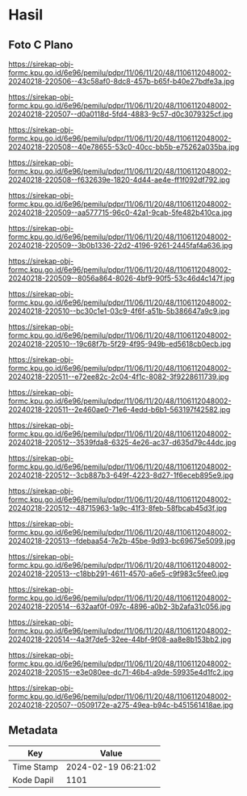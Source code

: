 # Hasil

## Foto C Plano

https://sirekap-obj-formc.kpu.go.id/6e96/pemilu/pdpr/11/06/11/20/48/1106112048002-20240218-220506--43c58af0-8dc8-457b-b65f-b40e27bdfe3a.jpg

https://sirekap-obj-formc.kpu.go.id/6e96/pemilu/pdpr/11/06/11/20/48/1106112048002-20240218-220507--d0a0118d-5fd4-4883-9c57-d0c3079325cf.jpg

https://sirekap-obj-formc.kpu.go.id/6e96/pemilu/pdpr/11/06/11/20/48/1106112048002-20240218-220508--40e78655-53c0-40cc-bb5b-e75262a035ba.jpg

https://sirekap-obj-formc.kpu.go.id/6e96/pemilu/pdpr/11/06/11/20/48/1106112048002-20240218-220508--f632639e-1820-4d44-ae4e-ff1f092df792.jpg

https://sirekap-obj-formc.kpu.go.id/6e96/pemilu/pdpr/11/06/11/20/48/1106112048002-20240218-220509--aa577715-96c0-42a1-9cab-5fe482b410ca.jpg

https://sirekap-obj-formc.kpu.go.id/6e96/pemilu/pdpr/11/06/11/20/48/1106112048002-20240218-220509--3b0b1336-22d2-4196-9261-2445faf4a636.jpg

https://sirekap-obj-formc.kpu.go.id/6e96/pemilu/pdpr/11/06/11/20/48/1106112048002-20240218-220509--8056a864-8026-4bf9-90f5-53c46d4c147f.jpg

https://sirekap-obj-formc.kpu.go.id/6e96/pemilu/pdpr/11/06/11/20/48/1106112048002-20240218-220510--bc30c1e1-03c9-4f6f-a51b-5b386647a9c9.jpg

https://sirekap-obj-formc.kpu.go.id/6e96/pemilu/pdpr/11/06/11/20/48/1106112048002-20240218-220510--19c68f7b-5f29-4f95-949b-ed5618cb0ecb.jpg

https://sirekap-obj-formc.kpu.go.id/6e96/pemilu/pdpr/11/06/11/20/48/1106112048002-20240218-220511--e72ee82c-2c04-4f1c-8082-3f9228611739.jpg

https://sirekap-obj-formc.kpu.go.id/6e96/pemilu/pdpr/11/06/11/20/48/1106112048002-20240218-220511--2e460ae0-71e6-4edd-b6b1-563197f42582.jpg

https://sirekap-obj-formc.kpu.go.id/6e96/pemilu/pdpr/11/06/11/20/48/1106112048002-20240218-220512--3539fda8-6325-4e26-ac37-d635d79c44dc.jpg

https://sirekap-obj-formc.kpu.go.id/6e96/pemilu/pdpr/11/06/11/20/48/1106112048002-20240218-220512--3cb887b3-649f-4223-8d27-1f6eceb895e9.jpg

https://sirekap-obj-formc.kpu.go.id/6e96/pemilu/pdpr/11/06/11/20/48/1106112048002-20240218-220512--48715963-1a9c-41f3-8feb-58fbcab45d3f.jpg

https://sirekap-obj-formc.kpu.go.id/6e96/pemilu/pdpr/11/06/11/20/48/1106112048002-20240218-220513--fdebaa54-7e2b-45be-9d93-bc69675e5099.jpg

https://sirekap-obj-formc.kpu.go.id/6e96/pemilu/pdpr/11/06/11/20/48/1106112048002-20240218-220513--c18bb291-4611-4570-a6e5-c9f983c5fee0.jpg

https://sirekap-obj-formc.kpu.go.id/6e96/pemilu/pdpr/11/06/11/20/48/1106112048002-20240218-220514--632aaf0f-097c-4896-a0b2-3b2afa31c056.jpg

https://sirekap-obj-formc.kpu.go.id/6e96/pemilu/pdpr/11/06/11/20/48/1106112048002-20240218-220514--4a3f7de5-32ee-44bf-9f08-aa8e8b153bb2.jpg

https://sirekap-obj-formc.kpu.go.id/6e96/pemilu/pdpr/11/06/11/20/48/1106112048002-20240218-220515--e3e080ee-dc71-46b4-a9de-59935e4d1fc2.jpg

https://sirekap-obj-formc.kpu.go.id/6e96/pemilu/pdpr/11/06/11/20/48/1106112048002-20240218-220507--0509172e-a275-49ea-b94c-b451561418ae.jpg


## Metadata

| Key        | Value               |
| ---------- | ------------------- |
| Time Stamp | 2024-02-19 06:21:02 |
| Kode Dapil | 1101                |



